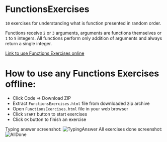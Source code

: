 # FunctionsExercises
`10` exercises for understanding what is function presented in random order.

Functions receive `2` or `3` arguments, arguments are functions themselves or `1` to `5` integers.  All functions perform only addition of arguments and always return a single integer.

[Link to use Functions Exercises online](https://telvannichad.github.io/FunctionsExercises/FunctionsExercises.html)

# How to use any Functions Exercises offline:
* Click Code => Download ZIP
* Extract `FunctionsExercises.html` file from downloaded zip archive
* Open `FunctionsExercises.html` file in your web browser
* Click `START` button to start exercises
* Click `OK` button to finish an exercise

Typing answer screenshot:
![TypingAnswer](https://user-images.githubusercontent.com/87497218/144688833-913fffbb-c2a1-4cad-90c7-b92847a4b801.jpg)
All exercises done screenshot:
![AllDone](https://user-images.githubusercontent.com/87497218/144689078-2e2fd08b-123d-46ee-9bf6-be2e5a05c8b4.jpg)
